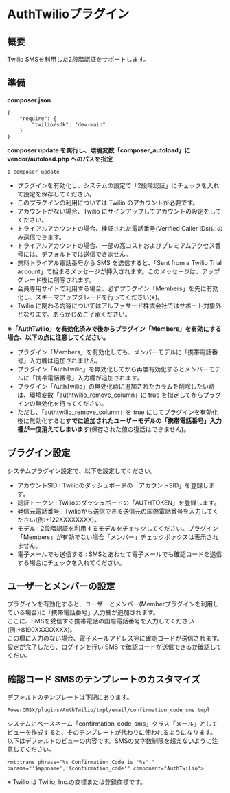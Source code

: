 # AuthTwilioプラグイン

## 概要

Twilio SMSを利用した2段階認証をサポートします。

## 準備

<b>composer\.json</b>

    {
        "require": {
            "twilio/sdk": "dev-main"
        }
    }

<b>composer update を実行し、環境変数「composer\_autoload」に vendor/autoload\.php へのパスを指定</b>

    $ composer update

- プラグインを有効化し、システムの設定で「2段階認証」にチェックを入れて設定を保存してください。
- このプラグインの利用については Twilio のアカウントが必要です。
- アカウントがない場合、Twilio にサインアップしてアカウントの設定をしてください。
- トライアルアカウントの場合、検証された電話番号\(Verified Caller IDs\)にのみ送信できます。
- トライアルアカウントの場合、一部の高コストおよびプレミアムアクセス番号には、デフォルトでは送信できません。
- 無料トライアル電話番号から SMS を送信すると、「Sent from a Twilio Trial account」で始まるメッセージが挿入されます。このメッセージは、アップグレード後に削除されます。
- 会員専用サイトで利用する場合、必ずプラグイン「Members」を先に有効化し、スキーマアップグレードを行ってください\(※\)。
- Twilio に関わる内容についてはアルファサード株式会社ではサポート対象外となります。あらかじめご了承ください。

<b>※「AuthTwilio」を有効化済みで後からプラグイン「Members」を有効にする場合、以下の点に注意してください。</b>

- プラグイン「Members」を有効化しても、メンバーモデルに「携帯電話番号」入力欄は追加されません。
- プラグイン「AuthTwilio」を無効化してから再度有効化するとメンバーモデルに「携帯電話番号」入力欄が追加されます。
- プラグイン「AuthTwilio」の無効化時に追加されたカラムを削除したい時は、環境変数「authtwilio\_remove\_column」に true を指定してからプラグインの無効化を行ってください。
- ただし、「authtwilio\_remove\_column」を true にしてプラグインを有効化後に無効化すると<b>すでに追加されたユーザーモデルの「携帯電話番号」入力欄が一度消えてしまいます</b>\(保存された値の復活はできません\)。

## プラグイン設定

システムプラグイン設定で、以下を設定してください。

- アカウントSID : Twilioのダッシュボードの「アカウントSID」を登録します。
- 認証トークン : Twilioのダッシュボードの「AUTHTOKEN」を登録します。
- 発信元電話番号 : Twilioから送信できる送信元の国際電話番号を入力してください\(例:\+122XXXXXXXX\)。
- モデル : 2段階認証を利用するモデルをチェックしてください。プラグイン「Members」が有効でない場合「メンバー」チェックボックスは表示されません。
- 電子メールでも送信する : SMSとあわせて電子メールでも確認コードを送信する場合にチェックを入れてください。

## ユーザーとメンバーの設定

プラグインを有効化すると、ユーザーとメンバー\(Memberプラグインを利用している場合\)に「携帯電話番号」入力欄が追加されます。  
ここに、SMSを受信する携帯電話の国際電話番号を入力してください\(例:\+8190XXXXXXXX\)。  
この欄に入力のない場合、電子メールアドレス宛に確認コードが送信されます。  
設定が完了したら、ログインを行い SMS で確認コードが送信できるか確認してくだい。

## 確認コード SMSのテンプレートのカスタマイズ

デフォルトのテンプレートは下記にあります。

    PowerCMSX/plugins/AuthTwilio/tmpl/email/confirmation_code_sms.tmpl

システムにベースネーム「confirmation\_code\_sms」クラス「メール」としてビューを作成すると、そのテンプレートが代わりに使われるようになります。  
以下はデフォルトのビューの内容です。SMSの文字数制限を超えないように注意してください。

    <mt:trans phrase="%s Confirmation Code is '%s'." params="'$appname','$confirmation_code'" component="AuthTwilio">

※ Twilio は Twilio, Inc\.の商標または登録商標です。